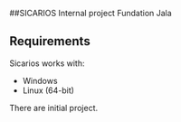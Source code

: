 ##SICARIOS
Internal project Fundation Jala

## Requirements

Sicarios works with:

* Windows
* Linux (64-bit)

There are initial project.

